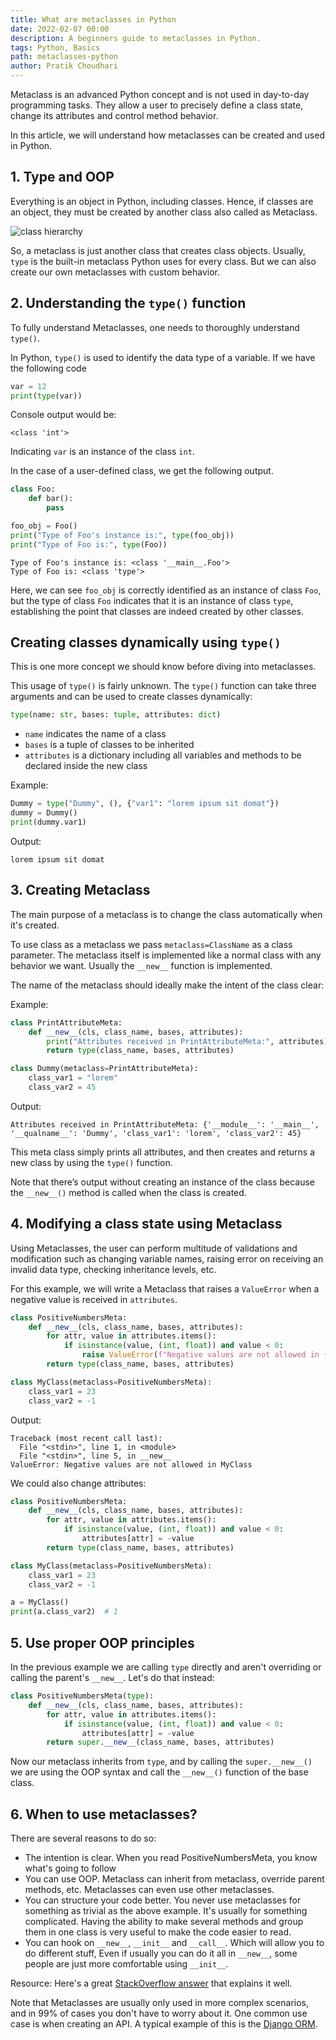 ```yaml
---
title: What are metaclasses in Python
date: 2022-02-07 00:00
description: A beginners guide to metaclasses in Python.
tags: Python, Basics
path: metaclasses-python
author: Pratik Choudhari
---
```


Metaclass is an advanced Python concept and is not used in day-to-day programming tasks. They allow a user to precisely define a class state, change its attributes and control method behavior.

In this article, we will understand how metaclasses can be created and used in Python.

## 1. Type and OOP

Everything is an object in Python, including classes. Hence, if classes are an object, they must be created by another class also called as Metaclass.

![class hierarchy](/images/2022-01-29-metaclasses/metaclass.webp)

So, a metaclass is just another class that creates class objects. Usually, `type` is the built-in metaclass Python uses for every class. But we can also create our own metaclasses with custom behavior.

## 2. Understanding the `type()` function

To fully understand Metaclasses, one needs to thoroughly understand `type()`.

In Python, `type()` is used to identify the data type of a variable. If we have the following code

```python
var = 12
print(type(var))
```

Console output would be:

```console
<class 'int'>
```

Indicating `var` is an instance of the class `int`.

In the case of a user-defined class, we get the following output.

```python
class Foo:
    def bar():
        pass

foo_obj = Foo()
print("Type of Foo's instance is:", type(foo_obj))
print("Type of Foo is:", type(Foo))
```

```console
Type of Foo's instance is: <class '__main__.Foo'>
Type of Foo is: <class 'type'>
```

Here, we can see `foo_obj` is correctly identified as an instance of class `Foo`, but the type of class `Foo` indicates that it is an instance of class `type`, establishing the point that classes are indeed created by other classes.

## Creating classes dynamically using `type()`

This is one more concept we should know before diving into metaclasses.

This usage of `type()` is fairly unknown. The `type()` function can take three arguments and can be used to create classes dynamically:

```python
type(name: str, bases: tuple, attributes: dict)
```

- `name` indicates the name of a class
- `bases` is a tuple of classes to be inherited
- `attributes` is a dictionary including all variables and methods to be declared inside the new class

Example:

```python
Dummy = type("Dummy", (), {"var1": "lorem ipsum sit domat"})
dummy = Dummy()
print(dummy.var1)
```

Output:

```console
lorem ipsum sit domat
```

## 3. Creating Metaclass

The main purpose of a metaclass is to change the class automatically when it's created.

To use class as a metaclass we pass `metaclass=ClassName` as a class parameter. The metaclass itself is implemented like a normal class with any behavior we want. Usually the `__new__` function is implemented.

The name of the metaclass should ideally make the intent of the class clear:

Example:

```python
class PrintAttributeMeta:
    def __new__(cls, class_name, bases, attributes):
        print("Attributes received in PrintAttributeMeta:", attributes)
        return type(class_name, bases, attributes)

class Dummy(metaclass=PrintAttributeMeta):
    class_var1 = "lorem"
    class_var2 = 45
```

Output:

```console
Attributes received in PrintAttributeMeta: {'__module__': '__main__', '__qualname__': 'Dummy', 'class_var1': 'lorem', 'class_var2': 45}
```

This meta class simply prints all attributes, and then creates and returns a new class by using the `type()` function.

Note that there’s output without creating an instance of the class because the `__new__()` method is called when the class is created.

## 4. Modifying a class state using Metaclass

Using Metaclasses, the user can perform multitude of validations and modification such as changing variable names, raising error on receiving an invalid data type, checking inheritance levels, etc.

For this example, we will write a Metaclass that raises a `ValueError` when a negative value is received in `attributes`.

```python
class PositiveNumbersMeta:
    def __new__(cls, class_name, bases, attributes):
        for attr, value in attributes.items():
            if isinstance(value, (int, float)) and value < 0:
                raise ValueError(f"Negative values are not allowed in {class_name}")
        return type(class_name, bases, attributes)

class MyClass(metaclass=PositiveNumbersMeta):
    class_var1 = 23
    class_var2 = -1
```

Output:

```console
Traceback (most recent call last):
  File "<stdin>", line 1, in <module>
  File "<stdin>", line 5, in __new__
ValueError: Negative values are not allowed in MyClass
```

We could also change attributes:

```python
class PositiveNumbersMeta:
    def __new__(cls, class_name, bases, attributes):
        for attr, value in attributes.items():
            if isinstance(value, (int, float)) and value < 0:
                attributes[attr] = -value
        return type(class_name, bases, attributes)

class MyClass(metaclass=PositiveNumbersMeta):
    class_var1 = 23
    class_var2 = -1

a = MyClass()
print(a.class_var2)  # 1
```

## 5. Use proper OOP principles

In the previous example we are calling `type` directly and aren't overriding or calling the parent's `__new__`. Let's do that instead:

```python
class PositiveNumbersMeta(type):
    def __new__(cls, class_name, bases, attributes):
        for attr, value in attributes.items():
            if isinstance(value, (int, float)) and value < 0:
                attributes[attr] = -value
        return super.__new__(class_name, bases, attributes)
```

Now our metaclass inherits from `type`, and by calling the `super.__new__()` we are using the OOP syntax and call the `__new__()` function of the base class.

## 6. When to use metaclasses?

There are several reasons to do so:

* The intention is clear. When you read PositiveNumbersMeta, you know what's going to follow
* You can use OOP. Metaclass can inherit from metaclass, override parent methods, etc. Metaclasses can even use other metaclasses.
* You can structure your code better. You never use metaclasses for something as trivial as the above example. It's usually for something complicated. Having the ability to make several methods and group them in one class is very useful to make the code easier to read.
* You can hook on `__new__`, `__init__` and `__call__`. Which will allow you to do different stuff, Even if usually you can do it all in `__new__`, some people are just more comfortable using `__init__`.

Resource: Here's a great [StackOverflow answer](https://stackoverflow.com/questions/100003/what-are-metaclasses-in-python) that explains it well.

Note that Metaclasses are usually only used in more complex scenarios, and in 99% of cases you don't have to worry about it. One common use case is when creating an API. A typical example of this is the [Django ORM](https://docs.djangoproject.com/en/4.0/topics/db/models/).
